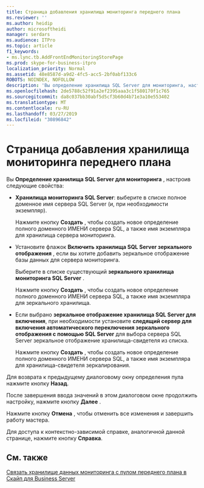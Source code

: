 ```yaml
---
title: Страница добавления хранилища мониторинга переднего плана
ms.reviewer: ''
ms.author: heidip
author: microsoftheidi
manager: serdars
ms.audience: ITPro
ms.topic: article
f1_keywords:
- ms.lync.tb.AddFrontEndMonitoringStorePage
ms.prod: skype-for-business-itpro
localization_priority: Normal
ms.assetid: 48e8587d-a9d2-4fc5-acc5-2bf0abf133c6
ROBOTS: NOINDEX, NOFOLLOW
description: 'Вы определение хранилища SQL Server для мониторинга, настроив следующие свойства:'
ms.openlocfilehash: 2de5788c52f91a2ef2395aaa3c1f580170f1c765
ms.sourcegitcommit: da8c037bb30abf5d5cf3b60d4b71e3a10e553402
ms.translationtype: MT
ms.contentlocale: ru-RU
ms.lasthandoff: 03/27/2019
ms.locfileid: "30896842"
---
```

# <a name="add-front-end-monitoring-store-page"></a>Страница добавления хранилища мониторинга переднего плана
 
Вы **Определение хранилища SQL Server для мониторинга** , настроив следующие свойства:
  
- **Хранилища мониторинга SQL Server**: выберите в списке полное доменное имя сервера SQL Server (и, при необходимости экземпляр).
    
    Нажмите кнопку **Создать** , чтобы создать новое определение полного доменного ИМЕНИ сервера SQL, а также имя экземпляра для хранилища сервера мониторинга.
    
- Установите флажок **Включить хранилища SQL Server зеркального отображения** , если вы хотите добавить зеркальное отображение базы данных для сервера мониторинга.
    
    Выберите в списке существующий **зеркального хранилища мониторинга SQL Server** .
    
    Нажмите кнопку **Создать** , чтобы создать новое определение полного доменного ИМЕНИ сервера SQL, а также имя экземпляра для зеркального хранилища.
    
- Если выбрано **зеркальное отображение хранилища SQL Server для включения**, при необходимости установите **следящий сервер для включения автоматического переключения зеркального отображения с помощью SQL Server** для выбора сервера SQL Server зеркальное отображение хранилища-свидетеля из списка.
    
    Нажмите кнопку **Создать** , чтобы создать новое определение полного доменного ИМЕНИ сервера SQL, а также имя экземпляра для хранилища-свидетеля зеркалирования.
    
Для возврата к предыдущему диалоговому окну определения пула нажмите кнопку **Назад**.
  
После завершения ввода значений в этом диалоговом окне продолжить настройку, нажмите кнопку **Далее** .
  
Нажмите кнопку **Отмена** , чтобы отменить все изменения и завершить работу мастера.
  
Для доступа к контекстно-зависимой справке, аналогичной данной странице, нажмите кнопку **Справка**.
  
## <a name="see-also"></a>См. также

[Связать хранилище данных мониторинга с пулом переднего плана в Скайп для Business Server](../../../deploy/deploy-monitoring/associate-a-monitoring-store.md)
